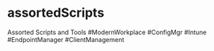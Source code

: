 # assortedScripts
Assorted Scripts and Tools
#ModernWorkplace #ConfigMgr #Intune #EndpointManager #ClientManagement
